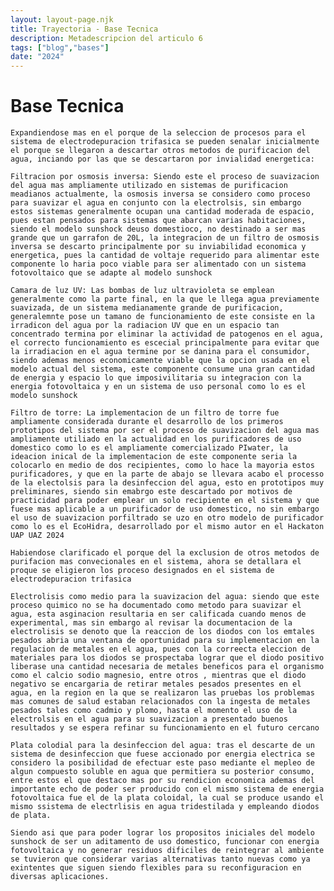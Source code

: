```yaml
---
layout: layout-page.njk
title: Trayectoria - Base Tecnica 
description: Metadescripcion del articulo 6
tags: ["blog","bases"]
date: "2024"
---
```

# Base Tecnica 
    Expandiendose mas en el porque de la seleccion de procesos para el sistema de electrodepuracion trifasica se pueden senalar inicialmente el porque se llegaron a descartar otros metodos de purificacion del agua, inciando por las que se descartaron por invialidad energetica:

    Filtracion por osmosis inversa: Siendo este el proceso de suavizacion del agua mas ampliamente utilizado en sistemas de purificacion meadianos actualmente, la osmosis inversa se considero como proceso para suavizar el agua en conjunto con la electrolsis, sin embargo estos sistemas generalmente ocupan una cantidad moderada de espacio, pues estan pensados para sistemas que abarcan varias habitaciones, siendo el modelo sunshock deuso domestioco, no destinado a ser mas grande que un garrafon de 20L, la integracion de un filtro de osmosis inversa se descarto principalmente por su inviabilidad economica y energetica, pues la cantidad de voltaje requerido para alimentar este componente lo haria poco viable para ser alimentado con un sistema fotovoltaico que se adapte al modelo sunshock
    
    Camara de luz UV: Las bombas de luz ultravioleta se emplean generalmente como la parte final, en la que le llega agua previamente suavizada, de un sistema medianamente grande de purificacion, generalemnte pose un tamano de funcionamiento de este consiste en la irradicon del agua por la radiacion UV que en un espacio tan concentrado termina por eliminar la actividad de patogenos en el agua, el correcto funcionamiento es escecial principalmente para evitar que la irradiacion en el agua termine por se danina para el consumidor, siendo ademas menos economicamente viable que la opcion usada en el modelo actual del sistema, este componente consume una gran cantidad de energia y espacio lo que imposivilitaria su integracion con la energia fotovoltaica y en un sistema de uso personal como lo es el modelo sunshock

    Filtro de torre: La implementacion de un filtro de torre fue ampliamente considerada durante el desarrollo de los primeros prototipos del sistema por ser el proceso de suavizacion del agua mas ampliamente utiliado en la actualidad en los purificadores de uso domestico como lo es el ampliamente comercializado PIwater, la ideacion inical de la implementacion de este componente seria la colocarlo en medio de dos recipientes, como lo hace la mayoria estos purificadores, y que en la parte de abajo se llevara acabo el processo de la electolsis para la desinfeccion del agua, esto en prototipos muy preliminares, siendo sin emabrgo este descartado por motivos de practicidad para poder emplear un solo recipiente en el sistema y que fuese mas aplicable a un purificador de uso domestico, no sin embargo el uso de suavizacion porfiltrado se uzo en otro modelo de purificador como lo es el EcoHidra, desarrollado por el mismo autor en el Hackaton UAP UAZ 2024 

    Habiendose clarificado el porque del la exclusion de otros metodos de purifacion mas convecionales en el sistema, ahora se detallara el proque se eligieron los proceso designados en el sistema de electrodepuracion trifasica
    
    Electrolisis como medio para la suavizacion del agua: siendo que este proceso quimico no se ha documentado como metodo para suavizar el agua, esta asginacion resultaria en ser calificada cuando menos de experimental, mas sin embargo al revisar la documentacion de la electrolisis se denoto que la reaccion de los diodos con los emtales pesados abria una ventana de oportunidad para su implementacion en la regulacion de metales en el agua, pues con la correecta eleccion de materiales para los diodos se prospectaba lograr que el diodo positivo liberase una cantidad necesaria de metales beneficos para el organismo como el calcio sodio magnesio, entre otros , mientras que el diodo  negativo se encargaria de retirar metales pesados presentes en el agua, en la region en la que se realizaron las pruebas los problemas mas comunes de salud estaban relacionados con la ingesta de metales pesados tales como cadmio y plomo, hasta el momento el uso de la electrolsis en el agua para su suavizacion a presentado buenos resultados y se espera refinar su funcionamiento en el futuro cercano 

    Plata colodial para la desinfeccion del agua: tras el descarte de un sistema de desinfeccion que fuese accionado por energia electrica se considero la posibilidad de efectuar este paso mediante el mepleo de algun compuesto soluble en agua que permitiera su posterior consumo, entre estos el que destaco mas por su rendicion economica ademas del importante echo de poder ser producido con el mismo sistema de energia fotovoltaica fue el de la plata coloidal, la cual se produce usando el mismo ssistema de electrlisis en agua tridestilada y empleando diodos de plata.

    Siendo asi que para poder lograr los propositos iniciales del modelo sunshock de ser un aditamento de uso domestico, funcionar con energia fotovoltaica y no generar residuos dificiles de reintegrar al ambiente se tuvieron que considerar varias alternativas tanto nuevas como ya exintentes que siguen siendo flexibles para su reconfiguracion en diversas aplicaciones.
